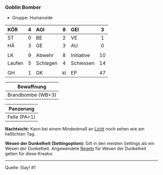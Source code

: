### Goblin Bomber

- Gruppe: Humanoide

| KÖR    |  4  | AGI      |  8  | GEI        |  3  |
| :----- | :-: | :------- | :-: | :--------- | :-: |
| ST     |  0  | BE       |  2  | VE         |  1  |
| HÄ     |  3  | GE       |  3  | AU         |  0  |
|        |     |          |     |            |     |
| LK     |  9  | Abwehr   |  8  | Initiative | 10  |
| Laufen |  5  | Schlagen |  4  | Schiessen  | 14  |
|        |     |          |     |            |     |
| GH     |  1  | GK       | kl  | EP         | 47  |

|    Bewaffnung     |
| :---------------: |
| Brandbombe (WB+3) |

|  Panzerung   |
| :----------: |
| Felle (PA+1) |

**Nachtsicht:** Kann bei einem Mindestmaß an [Licht](../../grw/zauber/licht.md) noch sehen wie am helllichten Tag.

**Wesen der Dunkelheit (Settingoption):** Gilt in den meisten Settings als ein Wesen der Dunkelheit. Angewendete [Regeln](../../grw/regeln-proben.md) für Wesen der Dunkelheit gelten für diese Kreatur.

---

Quelle: Slay! #1
